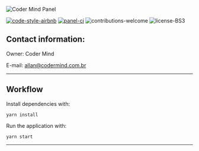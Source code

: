 ![Coder Mind Panel](https://i.imgur.com/Y84oYzJ.png)

[![code-style-airbnb](https://badgen.net/badge/codestyle/airbnb/ff5a5f.svg?icon=airbnb&color=green)](https://github.com/airbnb/javascript)
[![panel-ci](https://circleci.com/gh/coder-mind-project/panel.svg?style=shield)](https://circleci.com/gh/coder-mind-project/panel)
![contributions-welcome](https://img.shields.io/badge/contributions-welcome-brightgreen)
![license-BS3](https://img.shields.io/badge/license-BSD%203-green)

## Contact information:

Owner: Coder Mind

E-mail: allan@codermind.com.br
___


## Workflow

Install dependencies with:

`yarn install`

Run the application with:

`yarn start`

___
